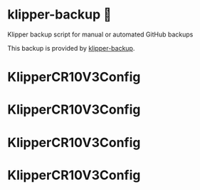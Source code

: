 # klipper-backup 💾 
Klipper backup script for manual or automated GitHub backups 

This backup is provided by [klipper-backup](https://github.com/Staubgeborener/klipper-backup).
# KlipperCR10V3Config
# KlipperCR10V3Config
# KlipperCR10V3Config
# KlipperCR10V3Config

